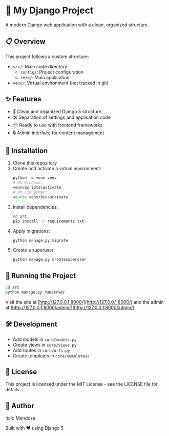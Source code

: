 # 🚀 My Django Project

A modern Django web application with a clean, organized structure.

## 📋 Overview

This project follows a custom structure:
- `src/`: Main code directory  
  - `config/`: Project configuration  
  - `core/`: Main application  
- `venv/`: Virtual environment (not tracked in git)

## ✨ Features

- 📱 Clean and organized Django 5 structure
- 🛠️ Separation of settings and application code
- 📦 Ready to use with frontend frameworks
- 🔒 Admin interface for content management

## 🔧 Installation

1. Clone this repository
2. Create and activate a virtual environment:
   ```bash
   python -m venv venv
   # On Windows:
   venv\Scripts\activate
   # On Linux/Mac:
   source venv/bin/activate
   ```
3. Install dependencies:
   ```bash
   cd src
   pip install -r requirements.txt
   ```
4. Apply migrations:
   ```bash
   python manage.py migrate
   ```
5. Create a superuser:
   ```bash
   python manage.py createsuperuser
   ```

## 🚀 Running the Project

```bash
cd src
python manage.py runserver
```

Visit the site at [http://127.0.0.1:8000/](http://127.0.0.1:8000/) and the admin at [http://127.0.0.1:8000/admin/](http://127.0.0.1:8000/admin/)

## 🛠️ Development

- Add models in `core/models.py`
- Create views in `core/views.py`
- Add routes in `core/urls.py`
- Create templates in `core/templates/`

## 📝 License

This project is licensed under the MIT License - see the LICENSE file for details.

## 👤 Author

Italo Mendoza

Built with ❤️ using Django 5